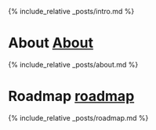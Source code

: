 {% include_relative _posts/intro.md %}

# About  [About](#about)
{% include_relative _posts/about.md %}

# Roadmap [roadmap](#roadmap)
{% include_relative _posts/roadmap.md %}
